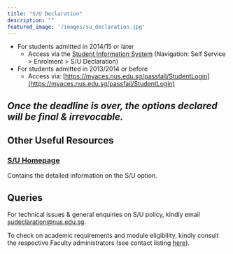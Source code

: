 ```yaml
---
title: "S/U Declaration"
description: ""
featured_image: '/images/su_declaration.jpg'
---
```


- For students admitted in 2014/15 or later
  - Access via the [Student Information System](https://myisis.nus.edu.sg/psp/cs90prd/?cmd=login) (Navigation: Self Service > Enrolment > S/U Declaration)
- For students admitted in 2013/2014 or before
  - Access via: [https://myaces.nus.edu.sg/passfail/StudentLogin](https://myaces.nus.edu.sg/passfail/StudentLogin)

*Once the deadline is over, the options declared will be final & irrevocable.*
--- 

## Other Useful Resources

### [S/U Homepage](https://myportal.nus.edu.sg/studentportal/academics/ug/su-homepage.html)

Contains the detailed information on the S/U option.

## Queries

For technical issues & general enquiries on S/U policy, kindly email [sudeclaration@nus.edu.sg](mailto:sudeclaration@nus.edu.sg).

To check on academic requirements and module eligibility, kindly consult the respective Faculty administrators (see contact listing [here](https://share.nus.edu.sg/registrar/student/info/SU-Mailbox-Directory.pdf)).